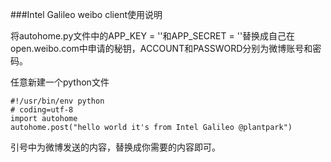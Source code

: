 ###Intel Galileo weibo client使用说明

将autohome.py文件中的APP_KEY = ''和APP_SECRET = ''替换成自己在open.weibo.com中申请的秘钥，ACCOUNT和PASSWORD分别为微博账号和密码。

任意新建一个python文件

    #!/usr/bin/env python
    # coding=utf-8
    import autohome
    autohome.post("hello world it's from Intel Galileo @plantpark")

引号中为微博发送的内容，替换成你需要的内容即可。